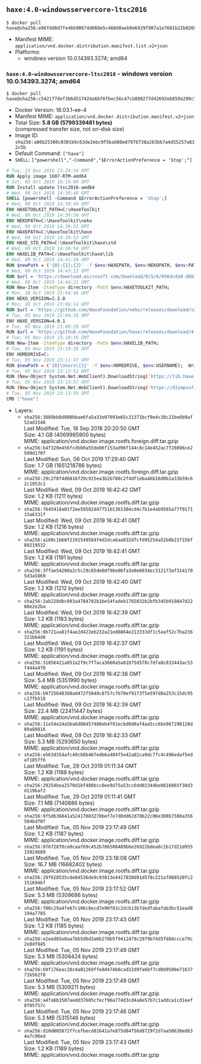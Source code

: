 ## `haxe:4.0-windowsservercore-ltsc2016`

```console
$ docker pull haxe@sha256:e96fdd8d7fe46b90674d060e5c468d0aeb9e6929f907a1e7681b22b026987b70
```

-	Manifest MIME: `application/vnd.docker.distribution.manifest.list.v2+json`
-	Platforms:
	-	windows version 10.0.14393.3274; amd64

### `haxe:4.0-windowsservercore-ltsc2016` - windows version 10.0.14393.3274; amd64

```console
$ docker pull haxe@sha256:c5421f7def3b6d517424a6bf6fbec56c47cb898277d42692eb859a299c7a25d6
```

-	Docker Version: 18.03.1-ee-4
-	Manifest MIME: `application/vnd.docker.distribution.manifest.v2+json`
-	Total Size: **5.8 GB (5799339481 bytes)**  
	(compressed transfer size, not on-disk size)
-	Image ID: `sha256:a86b25380c0301b9c63de2ebc9f5ba680e87976738a263bb7a4d55257a832c5b`
-	Default Command: `["haxe"]`
-	`SHELL`: `["powershell","-Command","$ErrorActionPreference = 'Stop';"]`

```dockerfile
# Tue, 22 Nov 2016 23:24:34 GMT
RUN Apply image 1607-RTM-amd64
# Sat, 05 Oct 2019 16:15:00 GMT
RUN Install update ltsc2016-amd64
# Wed, 09 Oct 2019 14:39:48 GMT
SHELL [powershell -Command $ErrorActionPreference = 'Stop';]
# Wed, 09 Oct 2019 14:39:49 GMT
ENV HAXETOOLKIT_PATH=C:\HaxeToolkit
# Wed, 09 Oct 2019 14:39:50 GMT
ENV NEKOPATH=C:\HaxeToolkit\neko
# Wed, 09 Oct 2019 14:39:51 GMT
ENV HAXEPATH=C:\HaxeToolkit\haxe
# Wed, 09 Oct 2019 14:39:52 GMT
ENV HAXE_STD_PATH=C:\HaxeToolkit\haxe\std
# Wed, 09 Oct 2019 14:39:54 GMT
ENV HAXELIB_PATH=C:\HaxeToolkit\haxe\lib
# Wed, 09 Oct 2019 14:41:10 GMT
RUN $newPath = ('{0};{1};{2}' -f $env:HAXEPATH, $env:NEKOPATH, $env:PATH); 	Write-Host ('Updating PATH: {0}' -f $newPath); 	[Environment]::SetEnvironmentVariable('PATH', $newPath, [EnvironmentVariableTarget]::Machine);
# Wed, 09 Oct 2019 14:43:12 GMT
RUN $url = 'https://download.microsoft.com/download/0/5/6/056dcda9-d667-4e27-8001-8a0c6971d6b1/vcredist_x86.exe'; 	Write-Host ('Downloading {0} ...' -f $url); 	[Net.ServicePointManager]::SecurityProtocol = [Net.SecurityProtocolType]::Tls12; 	Invoke-WebRequest -Uri $url -OutFile 'vcredist_x86.exe'; 		Write-Host 'Verifying sha256 (89f4e593ea5541d1c53f983923124f9fd061a1c0c967339109e375c661573c17) ...'; 	if ((Get-FileHash vcredist_x86.exe -Algorithm sha256).Hash -ne '89f4e593ea5541d1c53f983923124f9fd061a1c0c967339109e375c661573c17') { 		Write-Host 'FAILED!'; 		exit 1; 	}; 		Write-Host 'Installing ...'; 	Start-Process -FilePath "vcredist_x86.exe" -ArgumentList "/Q" -Wait; 		Write-Host 'Removing installer...'; 	Remove-Item .\vcredist_x86.exe; 		Write-Host 'Complete.';
# Wed, 09 Oct 2019 14:44:21 GMT
RUN New-Item -ItemType directory -Path $env:HAXETOOLKIT_PATH;
# Mon, 28 Oct 2019 23:04:46 GMT
ENV NEKO_VERSION=2.3.0
# Mon, 28 Oct 2019 23:06:14 GMT
RUN $url = 'https://github.com/HaxeFoundation/neko/releases/download/v2-3-0/neko-2.3.0-win64.zip'; 	Write-Host ('Downloading {0} ...' -f $url); 	[Net.ServicePointManager]::SecurityProtocol = [Net.SecurityProtocolType]::Tls12; 	Invoke-WebRequest -Uri $url -OutFile 'neko.zip'; 		Write-Host 'Verifying sha256 (d09fdf362cd2e3274f6c8528be7211663260c3a5323ce893b7637c2818995f0b) ...'; 	if ((Get-FileHash neko.zip -Algorithm sha256).Hash -ne 'd09fdf362cd2e3274f6c8528be7211663260c3a5323ce893b7637c2818995f0b') { 		Write-Host 'FAILED!'; 		exit 1; 	}; 		Write-Host 'Expanding ...'; 	New-Item -ItemType directory -Path tmp; 	Expand-Archive -Path neko.zip -DestinationPath tmp; 	if (Test-Path tmp\neko.exe) { Move-Item tmp $env:NEKOPATH } 	else { Move-Item (Resolve-Path tmp\neko* | Select -ExpandProperty Path) $env:NEKOPATH }; 		Write-Host 'Removing ...'; 	Remove-Item -Path neko.zip, tmp -Force -Recurse -ErrorAction Ignore; 		Write-Host 'Verifying install ...'; 	Write-Host '  neko -version'; neko -version; 		Write-Host 'Complete.';
# Tue, 05 Nov 2019 23:04:18 GMT
ENV HAXE_VERSION=4.0.1
# Tue, 05 Nov 2019 23:09:29 GMT
RUN $url = 'https://github.com/HaxeFoundation/haxe/releases/download/4.0.1/haxe-4.0.1-win64.zip'; 	Write-Host ('Downloading {0} ...' -f $url); 	[Net.ServicePointManager]::SecurityProtocol = [Net.SecurityProtocolType]::Tls12; 	Invoke-WebRequest -Uri $url -OutFile haxe.zip; 		Write-Host 'Verifying sha256 (782f1a6036d25e9fbcfe4877cb14632321d80c5ac487046ecf267934a1e8d24d) ...'; 	if ((Get-FileHash haxe.zip -Algorithm sha256).Hash -ne '782f1a6036d25e9fbcfe4877cb14632321d80c5ac487046ecf267934a1e8d24d') { 		Write-Host 'FAILED!'; 		exit 1; 	}; 		Write-Host 'Expanding ...'; 	New-Item -ItemType directory -Path tmp; 	Expand-Archive -Path haxe.zip -DestinationPath tmp; 	if (Test-Path tmp\haxe.exe) { Move-Item tmp $env:HAXEPATH } 	else { Move-Item (Resolve-Path tmp\haxe* | Select -ExpandProperty Path) $env:HAXEPATH }; 		Write-Host 'Removing ...'; 	Remove-Item -Path haxe.zip, tmp -Force -Recurse -ErrorAction Ignore; 		Write-Host 'Verifying install ...'; 	Write-Host '  haxe -version'; haxe -version; 	Write-Host '  haxelib version'; haxelib version; 		Write-Host 'Complete.';
# Tue, 05 Nov 2019 23:10:36 GMT
RUN New-Item -ItemType directory -Path $env:HAXELIB_PATH;
# Tue, 05 Nov 2019 23:10:38 GMT
ENV HOMEDRIVE=C:
# Tue, 05 Nov 2019 23:11:47 GMT
RUN $newPath = ('{0}\Users\{1}' -f $env:HOMEDRIVE, $env:USERNAME); 	Write-Host ('Updating HOMEPATH: {0}' -f $newPath); 	[Environment]::SetEnvironmentVariable('HOMEPATH', $newPath, [EnvironmentVariableTarget]::Machine);
# Tue, 05 Nov 2019 23:12:52 GMT
RUN (New-Object System.Net.WebClient).DownloadString('https://lib.haxe.org') >$null
# Tue, 05 Nov 2019 23:13:57 GMT
RUN (New-Object System.Net.WebClient).DownloadString('https://d1smpvufia21az.cloudfront.net') >$null
# Tue, 05 Nov 2019 23:13:59 GMT
CMD ["haxe"]
```

-	Layers:
	-	`sha256:3889bb8d808bbae6fa5a33e07093e65c31371bcf9e4c38c21be6b9af52ad1548`  
		Last Modified: Tue, 18 Sep 2018 20:20:50 GMT  
		Size: 4.1 GB (4069985900 bytes)  
		MIME: application/vnd.docker.image.rootfs.foreign.diff.tar.gzip
	-	`sha256:b4f320e456fcdbb0a55de06f153ad96f144c8c14e452ac7f20896ce2509d170f`  
		Last Modified: Sun, 06 Oct 2019 17:29:40 GMT  
		Size: 1.7 GB (1651218786 bytes)  
		MIME: application/vnd.docker.image.rootfs.foreign.diff.tar.gzip
	-	`sha256:29c2f8f4d6816f29c915ea3b2b780c2f4df1eba46b16d0b1a33b59c62c1953c1`  
		Last Modified: Wed, 09 Oct 2019 16:42:42 GMT  
		Size: 1.2 KB (1211 bytes)  
		MIME: application/vnd.docker.image.rootfs.diff.tar.gzip
	-	`sha256:7645418a01f2ee59582d47751b1361304cd4c7b1e4ab9565a77f917133a6331f`  
		Last Modified: Wed, 09 Oct 2019 16:42:41 GMT  
		Size: 1.2 KB (1216 bytes)  
		MIME: application/vnd.docker.image.rootfs.diff.tar.gzip
	-	`sha256:a160c1b66f2191549584f4d2dca6aa032d7cfd95254a52b0b21f15bf89219532`  
		Last Modified: Wed, 09 Oct 2019 16:42:41 GMT  
		Size: 1.2 KB (1191 bytes)  
		MIME: application/vnd.docker.image.rootfs.diff.tar.gzip
	-	`sha256:3ffae54200a2c5c29c85de0df96e06fa3e0e6034ec312173af3141705d3a5869`  
		Last Modified: Wed, 09 Oct 2019 16:42:40 GMT  
		Size: 1.2 KB (1212 bytes)  
		MIME: application/vnd.docker.image.rootfs.diff.tar.gzip
	-	`sha256:2ab228dbc093a4784702b1be54fadeb1765832b2bfb345b919847d2288e2e2ba`  
		Last Modified: Wed, 09 Oct 2019 16:42:39 GMT  
		Size: 1.2 KB (1183 bytes)  
		MIME: application/vnd.docker.image.rootfs.diff.tar.gzip
	-	`sha256:0b721aa81f4ae2d422eb232a21ed8864e213333df1c5aaf52c7ba236321b64d8`  
		Last Modified: Wed, 09 Oct 2019 16:42:37 GMT  
		Size: 1.2 KB (1191 bytes)  
		MIME: application/vnd.docker.image.rootfs.diff.tar.gzip
	-	`sha256:31856421a051a2f9c7f7aca3660a5a81075d578c7dfa8c833443ac53f444a470`  
		Last Modified: Wed, 09 Oct 2019 16:42:38 GMT  
		Size: 5.4 MB (5351990 bytes)  
		MIME: application/vnd.docker.image.rootfs.diff.tar.gzip
	-	`sha256:b9725648368ad472f5048c8757c7b70ef9173f5e597d8a253c15dc95c17fb518`  
		Last Modified: Wed, 09 Oct 2019 16:42:39 GMT  
		Size: 22.4 MB (22411447 bytes)  
		MIME: application/vnd.docker.image.rootfs.diff.tar.gzip
	-	`sha256:11e54e24a5ba6d08457408eb4f91ecbd0d8af4aa5cc6be967298128d89a88816`  
		Last Modified: Wed, 09 Oct 2019 16:42:33 GMT  
		Size: 5.3 MB (5293650 bytes)  
		MIME: application/vnd.docker.image.rootfs.diff.tar.gzip
	-	`sha256:e563d354afc49cb8b46fedb6a404f5e42a82ca9dc7fc4c496edaf5edaf185ff6`  
		Last Modified: Tue, 29 Oct 2019 01:11:34 GMT  
		Size: 1.2 KB (1188 bytes)  
		MIME: application/vnd.docker.image.rootfs.diff.tar.gzip
	-	`sha256:29254bea2570d1bf480bcc0ee9d75a53cc6dd02344be0816065f38d3d119baf2`  
		Last Modified: Tue, 29 Oct 2019 01:11:41 GMT  
		Size: 7.1 MB (7140886 bytes)  
		MIME: application/vnd.docker.image.rootfs.diff.tar.gzip
	-	`sha256:9f5db36841a52417083278bef7e7d8dd62d78b22c06e308b7580a356584bdf0f`  
		Last Modified: Tue, 05 Nov 2019 23:17:49 GMT  
		Size: 1.2 KB (1187 bytes)  
		MIME: application/vnd.docker.image.rootfs.diff.tar.gzip
	-	`sha256:076728f0ce0caaf69c452b706508489b6e26922bdea0c2b17d21d95515924689`  
		Last Modified: Tue, 05 Nov 2019 23:18:08 GMT  
		Size: 16.7 MB (16682402 bytes)  
		MIME: application/vnd.docker.image.rootfs.diff.tar.gzip
	-	`sha256:29f628535cde04536de9c93813e4417820d91d578c221af088520fc2151694bf`  
		Last Modified: Tue, 05 Nov 2019 23:17:52 GMT  
		Size: 5.3 MB (5309686 bytes)  
		MIME: application/vnd.docker.image.rootfs.diff.tar.gzip
	-	`sha256:f00c29a4fe67c106c8ecd7e90f83c2dcb13b7dedfabafab3bc51ead8194a7785`  
		Last Modified: Tue, 05 Nov 2019 23:17:43 GMT  
		Size: 1.2 KB (1185 bytes)  
		MIME: application/vnd.docker.image.rootfs.diff.tar.gzip
	-	`sha256:e2eed85e0aa7bb5d6d3a6b270b5f9412479c2979b74d5fd84ccce79c2e8df845`  
		Last Modified: Tue, 05 Nov 2019 23:17:49 GMT  
		Size: 5.3 MB (5308424 bytes)  
		MIME: application/vnd.docker.image.rootfs.diff.tar.gzip
	-	`sha256:69f176eac20c4a01269ffe8d474b0cad32d9fa6bf7cd0d9500e7163771b562f8`  
		Last Modified: Tue, 05 Nov 2019 23:17:49 GMT  
		Size: 5.3 MB (5309211 bytes)  
		MIME: application/vnd.docker.image.rootfs.diff.tar.gzip
	-	`sha256:a4fa6b1507aedd37605cfecf96a774d3cd4a8e57b7c1addca1cd1eef8f05f57c`  
		Last Modified: Tue, 05 Nov 2019 23:17:46 GMT  
		Size: 5.3 MB (5315146 bytes)  
		MIME: application/vnd.docker.image.rootfs.diff.tar.gzip
	-	`sha256:d10d005872ffcefbecd81641a7e875d84f56d8729f2d7aa50638ed634a7c96ed`  
		Last Modified: Tue, 05 Nov 2019 23:17:43 GMT  
		Size: 1.2 KB (1189 bytes)  
		MIME: application/vnd.docker.image.rootfs.diff.tar.gzip
